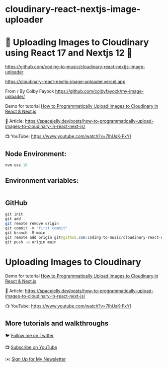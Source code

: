 # cloudinary-react-nextjs-image-uploader

# 🚀 Uploading Images to Cloudinary using React 17 and Nextjs 12 🚀

https://github.com/coding-to-music/cloudinary-react-nextjs-image-uploader

https://cloudinary-react-nextjs-image-uploader.vercel.app

From / By Colby Fayock https://github.com/colbyfayock/my-image-uploader/

Demo for tutorial [How to Programmatically Upload Images to Cloudinary in React & Next.js](https://spacejelly.dev/posts/how-to-programmatically-upload-images-to-cloudinary-in-react-next-js/)

📝 Article: https://spacejelly.dev/posts/how-to-programmatically-upload-images-to-cloudinary-in-react-next-js/

📺 YouTube: https://www.youtube.com/watch?v=7lhUsK-FxYI

<!-- <div style="text-align:center;">
  <img src="/images/chakra.jpg" alt="Image" />
  <p><em>Chakra Component Library with Next.js</em></p>
</div> -->

## Node Environment:

```java
nvm use 16
```

## Environment variables:

```java

```

## GitHub

```java
git init
git add .
git remote remove origin
git commit -m "first commit"
git branch -M main
git remote add origin git@github.com:coding-to-music/cloudinary-react-nextjs-image-uploader.git
git push -u origin main
```

# Uploading Images to Cloudinary

Demo for tutorial [How to Programmatically Upload Images to Cloudinary in React & Next.js](https://spacejelly.dev/posts/how-to-programmatically-upload-images-to-cloudinary-in-react-next-js/)

📝 Article: https://spacejelly.dev/posts/how-to-programmatically-upload-images-to-cloudinary-in-react-next-js/

📺 YouTube: https://www.youtube.com/watch?v=7lhUsK-FxYI

## More tutorials and walkthroughs

🐦 [Follow me on Twitter](https://twitter.com/colbyfayock)

📺 [Subscribe on YouTube](https://www.youtube.com/colbyfayock)

✉️ [Sign Up for My Newsletter](https://colbyfayock.com/newsletter)
